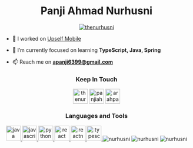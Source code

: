 <h1 align="center" font-weight"bold">Panji Ahmad Nurhusni</h1>

<!-- <p align="center"> <img src="https://komarev.com/ghpvc/?username=nurhusni&label=Profile%20views&color=0e75b6&style=flat" alt="nurhusni" /> </p> -->

<p align="center"> <a href="https://twitter.com/thenurhusni" target="blank"><img src="https://img.shields.io/twitter/follow/thenurhusni?logo=twitter&style=for-the-badge" alt="thenurhusni" /></a> </p>

- 🔭 I worked on [Upself Mobile](https://github.com/Upself-ID/upself-mobile)

- 🌱 I’m currently focused on learning **TypeScript, Java, Spring**

- 📫 Reach me on **apanji6399@gmail.com**

<h3 align="center">Keep In Touch</h3>
<p align="center">
    <a href="https://twitter.com/thenurhusni" target="blank"><img align="center" src="https://img.icons8.com/color/48/000000/twitter--v1.png" alt="thenurhusni" height="40" width="40" /></a>
    <a href="https://linkedin.com/in/panjiahmadn" target="blank"><img align="center" src="https://img.icons8.com/fluency/48/000000/linkedin.png" alt="panjiahmadn" height="40" width="40" /></a>
    <a href="https://stackoverflow.com/users/arahpanah" target="blank"><img align="center" src="https://img.icons8.com/fluency/48/000000/stackoverflow.png" alt="arahpanah" height="40" width="40" /></a>
</p>

<h3 align="center">Languages and Tools</h3>
<p align="center"> 
    <a href="https://www.java.com/" target="_blank"> <img src="https://img.icons8.com/color/48/000000/java-coffee-cup-logo--v1.png" alt="java" width="40" height="40"/> </a> 
    <a href="https://www.javascript.com/" target="_blank"> <img src="https://img.icons8.com/color/48/000000/javascript--v1.png" alt="javascript" width="40" height="40"/> </a> 
    <a href="https://www.python.org" target="_blank"> <img src="https://img.icons8.com/color/48/000000/python--v1.png" alt="python" width="40" height="40"/> </a> 
    <a href="https://reactjs.org/" target="_blank"> <img src="https://img.icons8.com/plasticine/100/000000/react.png" alt="react" width="40" height="40"/> </a> 
    <a href="https://reactnative.dev/" target="_blank"> <img src="https://img.icons8.com/color/48/000000/react-native.png" alt="reactnative" width="40" height="40"/> </a> 
    <a href="https://www.typescriptlang.org/" target="_blank"> <img src="https://img.icons8.com/color/48/000000/typescript.png" alt="typescript" width="40" height="40"/> </a>
    <!-- <a href="https://webpack.js.org" target="_blank"> -->

<!-- <p align="center">&nbsp; -->
<img align="center" src="https://github-readme-stats.vercel.app/api?username=nurhusni&show_icons=true&locale=en&include_all_commits=true&theme=react&hide_border=true" alt="nurhusni" />
<!-- </p> -->

<!-- <p align="center"> -->
<img align="center" src="https://github-readme-stats.vercel.app/api/top-langs/?username=nurhusni&show_icons=true&locale=en&layout=compact&theme=react&hide_border=true" alt="nurhusni" />
<!-- </p> -->

<!-- <p align="center"> -->
<img align="center" src="https://github-readme-streak-stats.herokuapp.com/?user=nurhusni&theme=react&hide_border=true" alt="nurhusni" />
</p>
